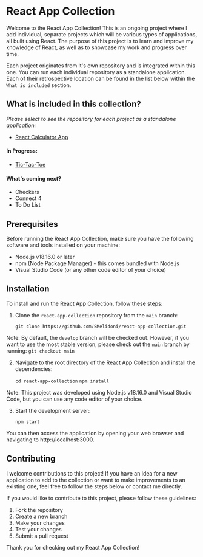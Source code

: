 # React App Collection

Welcome to the React App Collection! This is an ongoing project where I add individual, separate projects which will be various types of applications, all built using React. The purpose of this project is to learn and improve my knowledge of React, as well as to showcase my work and progress over time.

Each project originates from it's own repository and is integrated within this one. You can run each individual repository as a standalone application. Each of their retrospective location can be found in the list below within the `What is included` section.

## What is included in this collection?

_Please select to see the repository for each project as a standalone application:_

- [React Calculator App](https://github.com/SMelidoni/react-calculator-app)

#### In Progress:

- [Tic-Tac-Toe](https://github.com/SMelidoni/react-tictactoe-app)

#### What's coming next?

- Checkers
- Connect 4
- To Do List

## Prerequisites

Before running the React App Collection, make sure you have the following software and tools installed on your machine:

- Node.js v18.16.0 or later
- npm (Node Package Manager) - this comes bundled with Node.js
- Visual Studio Code (or any other code editor of your choice)

## Installation

To install and run the React App Collection, follow these steps:

1. Clone the `react-app-collection` repository from the `main` branch:

   `git clone https://github.com/SMelidoni/react-app-collection.git`

Note: By default, the `develop` branch will be checked out. However, if you want to use the most stable version, please check out the `main` branch by running: `git checkout main`

2. Navigate to the root directory of the React App Collection and install the dependencies:

   `cd react-app-collection`
   `npm install`

Note: This project was developed using Node.js v18.16.0 and Visual Studio Code, but you can use any code editor of your choice.

3. Start the development server:

   `npm start`

You can then access the application by opening your web browser and navigating to http://localhost:3000.

## Contributing

I welcome contributions to this project! If you have an idea for a new application to add to the collection or want to make improvements to an existing one, feel free to follow the steps below or contact me directly.

If you would like to contribute to this project, please follow these guidelines:

1. Fork the repository
2. Create a new branch
3. Make your changes
4. Test your changes
5. Submit a pull request

Thank you for checking out my React App Collection!
